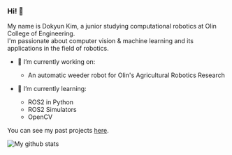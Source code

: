 ### Hi! 👋  
My name is Dokyun Kim, a junior studying computational robotics at Olin College of Engineering.  
I'm passionate about computer vision & machine learning and its applications in the field of robotics.

- 🔭 I’m currently working on:
   - An automatic weeder robot for Olin's Agricultural Robotics Research

- 🌱 I’m currently learning:
   - ROS2 in Python
   - ROS2 Simulators
   - OpenCV
 
You can see my past projects [here](https://dokyun-kim4.github.io/portfolio/).

![My github stats](https://github-readme-stats.vercel.app/api?username=dokyun-kim4&show_icons=true)  
 
<!--
![Top Langs](https://github-readme-stats.vercel.app/api/top-langs/?username=dokyun-kim4&layout=compact)
Here are some ideas to get you started:


- 👯 I’m looking to collaborate on ...
- 🤔 I’m looking for help with ...
- 💬 Ask me about ...
- 📫 How to reach me: ...
- 😄 Pronouns: ...
- ⚡ Fun fact: ...
-->

